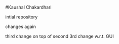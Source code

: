#Kaushal Chakardhari

intial repository

changes again

third change on top of second
3rd change w.r.t. GUI

